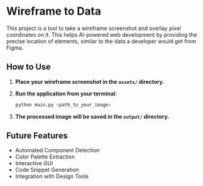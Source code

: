 # Wireframe to Data

This project is a tool to take a wireframe screenshot and overlay pixel coordinates on it. This helps AI-powered web development by providing the precise location of elements, similar to the data a developer would get from Figma.

## How to Use

1.  **Place your wireframe screenshot in the `assets/` directory.**
2.  **Run the application from your terminal:**

    ```bash
    python main.py <path_to_your_image>
    ```

3.  **The processed image will be saved in the `output/` directory.**

## Future Features

*   Automated Component Detection
*   Color Palette Extraction
*   Interactive GUI
*   Code Snippet Generation
*   Integration with Design Tools
